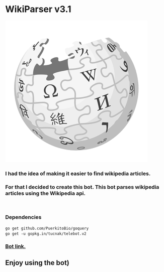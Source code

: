# WikiParser v3.1
![Header](https://github.com/NKTKLN/Wikipedia-Bot/blob/main/attachments/wikipedia-logo.png?raw=true)


<h3>I had the idea of making it easier to find wikipedia articles.</h3>
<h3>For that I decided to create this bot. This bot parses wikipedia articles using the Wikipedia api.</h3><br>
<h3>Dependencies</h3>
<code>go get github.com/PuerkitoBio/goquery</code><br>
<code>go get -u gopkg.in/tucnak/telebot.v2</code><br>

<h3><a href="https://t.me/NKTKLN_Wiki_bot">Bot link.</a></h3>
<h2>Enjoy using the bot)</h3>
